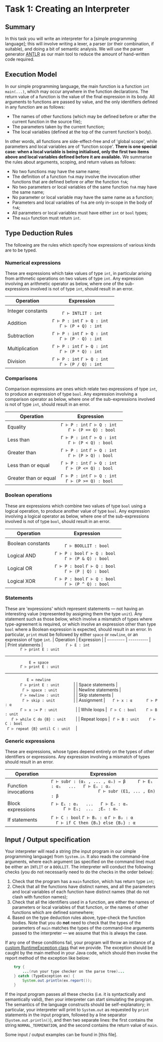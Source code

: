 # Task 1: Creating an Interpreter
## Summary
In this task you will write an interpreter for a [simple programming language]; this will involve writing a lexer, a parser (or their combination, if suitable), and doing a bit of semantic analysis. We will use the parser generator [ANTLR](https://www.antlr.org/) as our main tool to reduce the amount of hand-written code required.

## Execution Model
In our simple programming language, the main function is a function `int main(...)`, which may occur anywhere in the function declarations. The return value of a function is the value of the final expression in its body. All arguments to functions are passed by value, and the only identifiers defined in any function are as follows:
- The names of other functions (which may be defined before or after the current function in the source file);
- The parameters taken by the current function;
- The local variables (defined at the top of the current function's body).

In other words, all functions are side-effect-free and of 'global scope', while parameters and local variables are of 'function scope'. **There is one special case: when a local variable is being initialised, only the first two items above and local variables defined before it are available.** We summarise the rules about arguments, scoping, and return values as follows:
- No two functions may have the same name;
- The definition of a function `fnA` may involve the invocation other functions that are defined before or after the function `fnA`;
- No two parameters or local variables of the same function `fnA` may have the same name;
- No parameter or local variable may have the same name as a function;
- Parameters and local variables of `fnA` are only in-scope in the body of `fnA`;
- All parameters or local variables must have either `int` or `bool` types;
- The `main` function must return `int`.

## Type Deduction Rules
The following are the rules which specify how expressions of various kinds are to be typed.

### Numerical expressions
These are expressions which take values of type `int`, in particular arising from arithmetic operations on two values of type `int`. Any expression involving an arithmetic operator as below, where one of the sub-expressions involved is not of type `int`, should result in an error.

| Operation | Expression |
| --------- | ---------- |  
| Integer constants | `                        `<br/>`     Γ ⊢ INTLIT : int     ` |
| Addition | `Γ ⊢ P : int` `Γ ⊢ Q : int`<br/>`    Γ ⊢ (P + Q) : int     ` |
| Subtraction | `Γ ⊢ P : int` `Γ ⊢ Q : int`<br/>`    Γ ⊢ (P - Q) : int     ` |
| Multiplication | `Γ ⊢ P : int` `Γ ⊢ Q : int`<br/>`    Γ ⊢ (P * Q) : int     ` |
| Division | `Γ ⊢ P : int` `Γ ⊢ Q : int`<br/>`    Γ ⊢ (P / Q) : int     ` |

### Comparisons
Comparison expressions are ones which relate two expressions of type `int`, to produce an expression of type `bool`. Any expression involving a comparison operator as below, where one of the sub-expressions involved is not of type `int`, should result in an error.

| Operation | Expression |
| --------- | ---------- |
| Equality | `Γ ⊢ P : int` `Γ ⊢ Q : int`<br/>`    Γ ⊢ (P == Q) : bool   ` |
| Less than | `Γ ⊢ P : int` `Γ ⊢ Q : int`<br/>`    Γ ⊢ (P < Q) : bool    ` |
| Greater than | `Γ ⊢ P : int` `Γ ⊢ Q : int`<br/>`    Γ ⊢ (P > Q) : bool    ` |
| Less than or equal | `Γ ⊢ P : int` `Γ ⊢ Q : int`<br/>`   Γ ⊢ (P <= Q) : bool    ` |
| Greater than or equal | `Γ ⊢ P : int` `Γ ⊢ Q : int`<br/>`   Γ ⊢ (P >= Q) : bool    ` |

### Boolean operations
These are expressions which combine two values of type `bool` using a logical operation, to produce another value of type `bool`. Any expression involving a logical operator as below, where one of the sub-expressions involved is not of type `bool`, should result in an error.

| Operation | Expression |
| --------- | ---------- |  
| Boolean constants | `                          `<br/>`     Γ ⊢ BOOLLIT : bool     ` |
| Logical AND | `Γ ⊢ P : bool` `Γ ⊢ Q : bool`<br/>`     Γ ⊢ (P & Q) : bool     ` |
| Logical OR | `Γ ⊢ P : bool` `Γ ⊢ Q : bool`<br/>`     Γ ⊢ (P \| Q) : bool     ` |
| Logical XOR | `Γ ⊢ P : bool` `Γ ⊢ Q : bool`<br/>`     Γ ⊢ (P ^ Q) : bool     ` |

### Statements
These are 'expressions' which represent statements — not having an interesting value (represented by assigning them the type `unit`). Any statement such as those below, which involve a mismatch of types where type-agreement is required, or which involve an expression other than type `bool` where a Boolean expression is expected, should result in an error. In particular, `print` must be followed by either `space` or `newline`, or an expression of type `int`.
| Operation | Expression |
| --------- | ---------- |  
| Print statements | `           Γ ⊢ E : int           `<br/>`        Γ ⊢ print E : unit       `<hr/>`            E = space            `<br/>`        Γ ⊢ print E : unit       `<hr/>`           E = newline           `<br/>`        Γ ⊢ print E : unit       ` |
| Space statements | `                               `<br/>`         Γ ⊢ space : unit        ` |
| Newline statements | `                               `<br/>`        Γ ⊢ newline : unit       ` |
| Skip statements | `                               `<br/>`         Γ ⊢ skip : unit         ` |
| Assignment | `    Γ ⊢ x : α    ` `    Γ ⊢ P : α    `<br/>`        Γ ⊢ x := P : unit         ` |
| While loops | `  Γ ⊢ C : bool   ` `   Γ ⊢ B : unit  `<br/>`    Γ ⊢ while C do {B} : unit     ` |
| Repeat loops | `  Γ ⊢ B : unit   ` `   Γ ⊢ C : bool  `<br/>`  Γ ⊢ repeat {B} until C : unit   ` |

### Generic expressions
These are expressions, whose types depend entirely on the types of other identifiers or expressions. Any expression involving a mismatch of types should result in an error.

| Operation            | Expression                                                                                        |
| --- | --- |  
| Function invocations | `Γ ⊢ subr : (α₁ , ... , αₙ) → β     Γ ⊢ E₁ : α₁   ...   Γ ⊢ Eₙ : αₙ`<br/>`                    Γ ⊢ subr (E1, ... , En) : β                    ` |
| Block expressions    | `Γ ⊢ E₁ : α₁   ...   Γ ⊢ Eₙ : αₙ`<br/>`      Γ ⊢ E₁;  ...  ;Eₙ : αₙ     ` |
| If statements        | `Γ ⊢ C : bool` `Γ ⊢ B₁ : α` `Γ ⊢ B₂ : α`<br/>`   Γ ⊢ if C then {B₁} else {B₂} : α   ` |                       | Q) : bool     ` |

## Input / Output specification
Your interpreter will read a string (the input program in our simple programming language) from `System.in`. It also reads the command-line arguments, where each argument (as specified on the command line) must be either an `INTLIT` or a `BOOLLIT`. The interpreter will conduct the following checks (you do not necessarily need to do the checks in the order below):

1. Check that the program has a `main` function, which has return type `int`;
2. Check that all the functions have distinct names, and all the parameters and local variables of each function have distinct names (that do not clash with function names);
3. Check that all the identifiers used in a function, are either the names of parameters or local variables of that function, or the names of other functions which are defined somewhere;
4. Based on the type deduction rules above, type-check the function bodies. Note that you do **not** need to check that the types of the parameters of `main` matches the types of the command-line arguments passed to the interpreter — we assume that this is always the case.

If any one of these conditions fail, your program will throw an instance of [a custom RuntimeException class](TypeException.java) that we provide. The exception should be caught by the main method in your Java code, which should then invoke the report method of the exception like below:

```java
    try {
        ...(run your type checker on the parse tree)...
    } catch (TypeException ex) {
        System.out.println(ex.report());
    }
```

If the input program passes all these checks (i.e. it is syntactically and semantically valid), then your interpreter can start simulating the program. The semantics of the language constructs should be self-explanatory; in particular, your interpreter will print to `System.out` as requested by `print` statements in the input program, followed by a line separator (`System.out.println()`), and then two separate lines: the first contains the string `NORMAL_TERMINATION`, and the second contains the return value of `main`.

Some input / output examples can be found in [this file].
